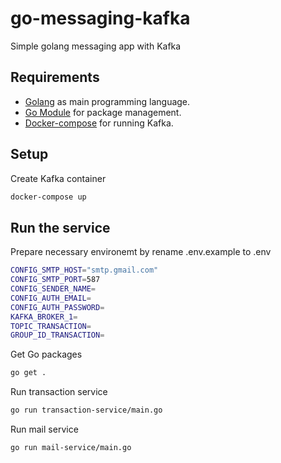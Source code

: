 # go-messaging-kafka
Simple golang messaging app with Kafka

## Requirements

- [Golang](https://golang.org/) as main programming language.
- [Go Module](https://go.dev/blog/using-go-modules) for package management.
- [Docker-compose](https://docs.docker.com/compose/) for running Kafka.

## Setup

Create Kafka container

```bash
docker-compose up
```

## Run the service

Prepare necessary environemt by rename .env.example to .env

```bash
CONFIG_SMTP_HOST="smtp.gmail.com"
CONFIG_SMTP_PORT=587
CONFIG_SENDER_NAME=
CONFIG_AUTH_EMAIL=
CONFIG_AUTH_PASSWORD=
KAFKA_BROKER_1=
TOPIC_TRANSACTION=
GROUP_ID_TRANSACTION=
```

Get Go packages

```bash
go get .
```

Run transaction service

```bash
go run transaction-service/main.go
```

Run mail service

```bash
go run mail-service/main.go
```
